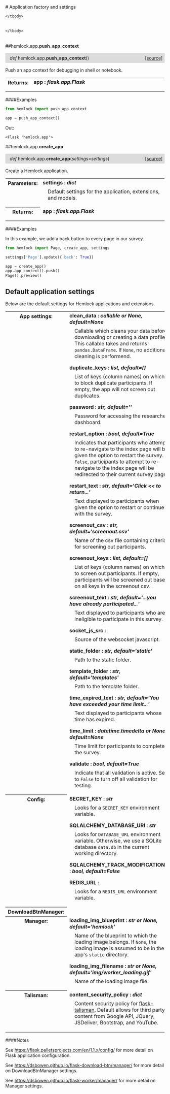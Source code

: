 <script src="https://cdn.mathjax.org/mathjax/latest/MathJax.js?config=TeX-AMS-MML_HTMLorMML" type="text/javascript"></script>

<link rel="stylesheet" href="https://assets.readthedocs.org/static/css/readthedocs-doc-embed.css" type="text/css" />

<style>
    a.src-href {
        float: right;
    }
    p.attr {
        margin-top: 0.5em;
        margin-left: 1em;
    }
    p.func-header {
        background-color: gainsboro;
        border-radius: 0.1em;
        padding: 0.5em;
        padding-left: 1em;
    }
    table.field-table {
        border-radius: 0.1em
    }
</style># Application factory and settings

<table class="docutils field-list field-table" frame="void" rules="none">
    <col class="field-name" />
    <col class="field-body" />
    <tbody valign="top">
        
    </tbody>
</table>





<table class="docutils field-list field-table" frame="void" rules="none">
    <col class="field-name" />
    <col class="field-body" />
    <tbody valign="top">
        
    </tbody>
</table>



##hemlock.app.**push_app_context**

<p class="func-header">
    <i>def</i> hemlock.app.<b>push_app_context</b>(<i></i>) <a class="src-href" target="_blank" href="https://github.com/dsbowen/hemlock/blob/master/hemlock/app/__init__.py#L42">[source]</a>
</p>

Push an app context for debugging in shell or notebook.

<table class="docutils field-list field-table" frame="void" rules="none">
    <col class="field-name" />
    <col class="field-body" />
    <tbody valign="top">
        <tr class="field">
    <th class="field-name"><b>Returns:</b></td>
    <td class="field-body" width="100%"><b>app : <i>flask.app.Flask</i></b>
<p class="attr">
    
</p></td>
</tr>
    </tbody>
</table>

####Examples

```python
from hemlock import push_app_context

app = push_app_context()
```

Out:

```
<Flask 'hemlock.app'>
```

##hemlock.app.**create_app**

<p class="func-header">
    <i>def</i> hemlock.app.<b>create_app</b>(<i>settings=settings</i>) <a class="src-href" target="_blank" href="https://github.com/dsbowen/hemlock/blob/master/hemlock/app/__init__.py#L73">[source]</a>
</p>

Create a Hemlock application.

<table class="docutils field-list field-table" frame="void" rules="none">
    <col class="field-name" />
    <col class="field-body" />
    <tbody valign="top">
        <tr class="field">
    <th class="field-name"><b>Parameters:</b></td>
    <td class="field-body" width="100%"><b>settings : <i>dict</i></b>
<p class="attr">
    Default settings for the application, extensions, and models.
</p></td>
</tr>
<tr class="field">
    <th class="field-name"><b>Returns:</b></td>
    <td class="field-body" width="100%"><b>app : <i>flask.app.Flask</i></b>
<p class="attr">
    
</p></td>
</tr>
    </tbody>
</table>

####Examples

In this example, we add a back button to every page in our survey.

```python
from hemlock import Page, create_app, settings

settings['Page'].update({'back': True})

app = create_app()
app.app_context().push()
Page().preview()
```

## Default application settings

Below are the default settings for Hemlock applications and extensions.

<table class="docutils field-list field-table" frame="void" rules="none">
    <col class="field-name" />
    <col class="field-body" />
    <tbody valign="top">
        <tr class="field">
    <th class="field-name"><b>App settings:</b></td>
    <td class="field-body" width="100%"><b>clean_data : <i>callable or None, default=None</i></b>
<p class="attr">
    Callable which cleans your data before downloading or creating a data profile. This callable takes and returns <code>pandas.DataFrame</code>. If <code>None</code>, no additional cleaning is performend.
</p>
<b>duplicate_keys : <i>list, default=[]</i></b>
<p class="attr">
    List of keys (column names) on which to block duplicate participants. If empty, the app will not screen out duplicates.
</p>
<b>password : <i>str, default=''</i></b>
<p class="attr">
    Password for accessing the researcher dashboard.
</p>
<b>restart_option : <i>bool, default=True</i></b>
<p class="attr">
    Indicates that participants who attempt to re-navigate to the index page will be given the option to restart the survey. If <code>False</code>, participants to attempt to re-navigate to the index page will be redirected to their current survey page.
</p>
<b>restart_text : <i>str, default='Click &lt;&lt; to return...'</i></b>
<p class="attr">
    Text displayed to participants when given the option to restart or continue with the survey.
</p>
<b>screenout_csv : <i>str, default='screenout.csv'</i></b>
<p class="attr">
    Name of the csv file containing criteria for screening out participants.
</p>
<b>screenout_keys : <i>list, default=[]</i></b>
<p class="attr">
    List of keys (column names) on which to screen out participants. If empty, participants will be screened out based on all keys in the screenout csv.
</p>
<b>screenout_text : <i>str, default='...you have already participated...'</i></b>
<p class="attr">
    Text displayed to participants who are ineligible to participate in this survey.
</p>
<b>socket_js_src : <i></i></b>
<p class="attr">
    Source of the websocket javascript.
</p>
<b>static_folder : <i>str, default='static'</i></b>
<p class="attr">
    Path to the static folder.
</p>
<b>template_folder : <i>str, default='templates'</i></b>
<p class="attr">
    Path to the template folder.
</p>
<b>time_expired_text : <i>str, default='You have exceeded your time limit...'</i></b>
<p class="attr">
    Text displayed to participants whose time has expired.
</p>
<b>time_limit : <i>datetime.timedelta or None, default=None</i></b>
<p class="attr">
    Time limit for participants to complete the survey.
</p>
<b>validate : <i>bool, default=True</i></b>
<p class="attr">
    Indicate that all validation is active. Set to <code>False</code> to turn off all validation for testing.
</p></td>
</tr>
<tr class="field">
    <th class="field-name"><b>Config:</b></td>
    <td class="field-body" width="100%"><b>SECRET_KEY : <i>str</i></b>
<p class="attr">
    Looks for a <code>SECRET_KEY</code> environment variable.
</p>
<b>SQLALCHEMY_DATABASE_URI : <i>str</i></b>
<p class="attr">
    Looks for <code>DATABASE_URL</code> environment variable. Otherwise, we use a SQLite database <code>data.db</code> in the current working directory.
</p>
<b>SQLALCHEMY_TRACK_MODIFICATIONS : <i>bool, default=False</i></b>
<p class="attr">
    
</p>
<b>REDIS_URL : <i></i></b>
<p class="attr">
    Looks for a <code>REDIS_URL</code> environment variable.
</p></td>
</tr>
<tr class="field">
    <th class="field-name"><b>DownloadBtnManager:</b></td>
    <td class="field-body" width="100%"></td>
</tr>
<tr class="field">
    <th class="field-name"><b>Manager:</b></td>
    <td class="field-body" width="100%"><b>loading_img_blueprint : <i>str or None, default='hemlock'</i></b>
<p class="attr">
    Name of the blueprint to which the loading image belongs. If <code>None</code>, the loading image is assumed to be in the app's <code>static</code> directory.
</p>
<b>loading_img_filename : <i>str or None, default='img/worker_loading.gif'</i></b>
<p class="attr">
    Name of the loading image file.
</p></td>
</tr>
<tr class="field">
    <th class="field-name"><b>Talisman:</b></td>
    <td class="field-body" width="100%"><b>content_security_policy : <i>dict</i></b>
<p class="attr">
    Content security policy for <a href="https://github.com/GoogleCloudPlatform/flask-talisman">flask-talisman</a>. Default allows for third party content from Google API, JQuery, JSDeliver, Bootstrap, and YouTube.
</p></td>
</tr>
    </tbody>
</table>

####Notes

See <https://flask.palletsprojects.com/en/1.1.x/config/> for more detail on
Flask application configuration.

See <https://dsbowen.github.io/flask-download-btn/manager/> for more detail on
DownloadBtnManager settings.

See <https://dsbowen.github.io/flask-worker/manager/> for more detail on
Manager settings.